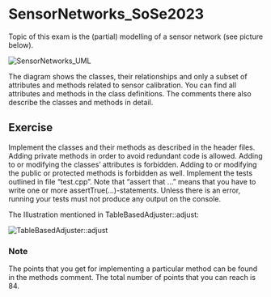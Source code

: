 # SensorNetworks_SoSe2023

Topic of this exam is the (partial) modelling of a sensor network (see picture below).

![SensorNetworks_UML](https://github.com/GirishTabaraddi/SensorNetworks_SoSe2023/blob/feature/add-repo/SensorNetworks_UML.png)

The diagram shows the classes, their relationships and only a subset of attributes and methods related to sensor calibration. You can find all attributes and methods in the class definitions. The comments there also describe the classes and methods in detail.

## Exercise

Implement the classes and their methods as described in the header files. Adding private methods in order to avoid redundant code is allowed. Adding to or modifying the classes’ attributes is forbidden. Adding to or modifying the public or protected methods is forbidden as well. Implement the tests outlined in file “test.cpp”. Note that “assert that …” means that you have to write one or more assertTrue(...)-statements. Unless there is an error, running your tests must not produce any output on the console.

The Illustration mentioned in TableBasedAdjuster::adjust:

![TableBasedAdjuster::adjust](https://github.com/GirishTabaraddi/SensorNetworks_SoSe2023/blob/feature/add-repo/graph.png)

### Note
The points that you get for implementing a particular method can be found in the methods comment. The total number of points that you can reach is 84.
